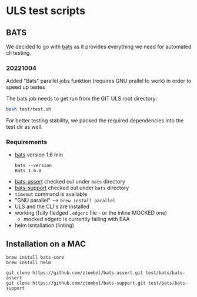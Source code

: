 # ULS test scripts

## BATS

We decided to go with [bats](https://bats-core.readthedocs.io/en/stable/) as it provides everything we need for automated cli testing.  
### 20221004
Added "Bats" parallel jobs funktion (requires GNU prallel to work) in order to speed up testes 



The bats job needs to get run from the GIT ULS root directory:
```bash
bash test/test.sh
```
For better testing stability, we packed the required dependencies into the test dir as well.

### Requirements

- [bats](https://bats-core.readthedocs.io/en/stable/) version 1.6 min
  ```
  bats --version
  Bats 1.6.0
  ```
- [bats-assert](https://github.com/ztombol/bats-assert.git) checked out under `bats` directory
- [bats-support](https://github.com/ztombol/bats-support.git) checked out under `bats` directory
- `timeout` command is available
- "GNU parallel" --> `brew install parallel`
- ULS and the CLI's are installed
- working (fully fledged `.edgerc` file - or the inline MOCKED one) 
  - mocked edgerc is currently failing with EAA
- helm isntallation (linting)


## Installation on a MAC

```
brew install bats-core
brew install helm

git clone https://github.com/ztombol/bats-assert.git test/bats/bats-assert
git clone https://github.com/ztombol/bats-support.git test/bats/bats-support
```
